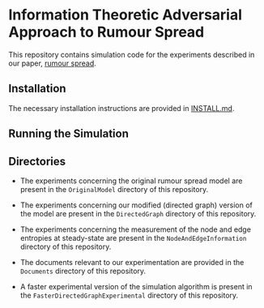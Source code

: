 # Information Theoretic Adversarial Approach to Rumour Spread

This repository contains simulation code for the experiments
described in our paper, [rumour spread](rumour_spread.pdf).

## Installation

The necessary installation instructions are provided in [INSTALL.md](INSTALL.md).

## Running the Simulation

## Directories

-   The experiments concerning the original rumour spread model are
    present in the `OriginalModel` directory of this repository.

-   The experiments concerning our modified (directed graph) version 
    of the model are present in the `DirectedGraph` directory of
    this repository.

-   The experiments concerning the measurement of the node and edge
    entropies at steady-state are present in the `NodeAndEdgeInformation`
    directory of this repository.

-   The documents relevant to our experimentation are provided in
    the `Documents` directory of this repository.

-   A faster experimental version of the simulation algorithm is
    present in the `FasterDirectedGraphExperimental` directory
    of this repository.
